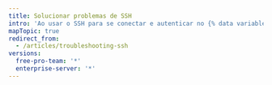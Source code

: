 ```yaml
---
title: Solucionar problemas de SSH
intro: 'Ao usar o SSH para se conectar e autenticar no {% data variables.product.product_name %}, talvez você precise solucionar problemas inesperados que podem surgir.'
mapTopic: true
redirect_from:
  - /articles/troubleshooting-ssh
versions:
  free-pro-team: '*'
  enterprise-server: '*'
---
```


